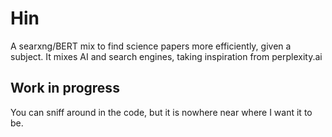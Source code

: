 # Hin

A searxng/BERT mix to find science papers more efficiently, given a subject. It mixes AI and search engines, taking inspiration from perplexity.ai

## Work in progress

You can sniff around in the code, but it is nowhere near where I want it to be.
